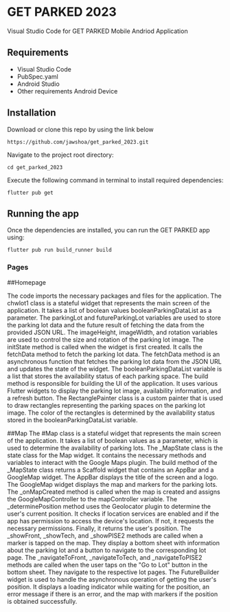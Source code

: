 # GET PARKED 2023

Visual Studio Code for GET PARKED Mobile Andriod Application


## Requirements
* Visual Studio Code
* PubSpec.yaml
* Android Studio
* Other requirements
    Android Device




## Installation

Download or clone this repo by using the link below

```
https://github.com/jawshoa/get_parked_2023.git
```



Navigate to the project root directory:
```
cd get_parked_2023
```

Execute the following command in terminal to install required dependencies:
```
flutter pub get
```


## Running the app 
Once the dependencies are installed, you can run the GET PARKED app using:
```
flutter pub run build_runner build
```




### Pages

##Homepage

The code imports the necessary packages and files for the application.
The chwlot1 class is a stateful widget that represents the main screen of the application. It takes a list of boolean values booleanParkingDataList as a parameter.
The parkingLot and futureParkingLot variables are used to store the parking lot data and the future result of fetching the data from the provided JSON URL.
The imageHeight, imageWidth, and rotation variables are used to control the size and rotation of the parking lot image.
The initState method is called when the widget is first created. It calls the fetchData method to fetch the parking lot data.
The fetchData method is an asynchronous function that fetches the parking lot data from the JSON URL and updates the state of the widget.
The booleanParkingDataList variable is a list that stores the availability status of each parking space.
The build method is responsible for building the UI of the application. It uses various Flutter widgets to display the parking lot image, availability information, and a refresh button.
The RectanglePainter class is a custom painter that is used to draw rectangles representing the parking spaces on the parking lot image. The color of the rectangles is determined by the availability status stored in the booleanParkingDataList variable.


##Map
The #Map class is a stateful widget that represents the main screen of the application. It takes a list of boolean values as a parameter, which is used to determine the availability of parking lots.
The _MapState class is the state class for the Map widget. It contains the necessary methods and variables to interact with the Google Maps plugin.
The build method of the _MapState class returns a Scaffold widget that contains an AppBar and a GoogleMap widget. The AppBar displays the title of the screen and a logo. The GoogleMap widget displays the map and markers for the parking lots.
The _onMapCreated method is called when the map is created and assigns the GoogleMapController to the mapController variable.
The _determinePosition method uses the Geolocator plugin to determine the user's current position. It checks if location services are enabled and if the app has permission to access the device's location. If not, it requests the necessary permissions. Finally, it returns the user's position.
The _showFront, _showTech, and _showPISE2 methods are called when a marker is tapped on the map. They display a bottom sheet with information about the parking lot and a button to navigate to the corresponding lot page.
The _navigateToFront, _navigateToTech, and _navigateToPISE2 methods are called when the user taps on the "Go to Lot" button in the bottom sheet. They navigate to the respective lot pages.
The FutureBuilder widget is used to handle the asynchronous operation of getting the user's position. It displays a loading indicator while waiting for the position, an error message if there is an error, and the map with markers if the position is obtained successfully.








